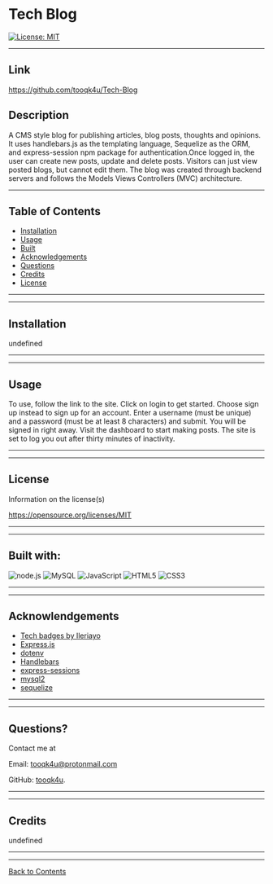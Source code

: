 # Tech Blog
  [![License: MIT](https://img.shields.io/badge/License-MIT-blue.svg)](https://opensource.org/licenses/MIT)

---
## Link
https://github.com/tooqk4u/Tech-Blog


## Description 
  
A CMS style blog for publishing articles, blog posts, thoughts and opinions. It uses handlebars.js as the templating language, Sequelize as the ORM, and express-session npm package for authentication.Once logged in, the user can create new posts, update and delete posts. Visitors can just view posted blogs, but cannot edit them. The blog was created through backend servers and follows the Models Views Controllers (MVC) architecture.

---
  
## Table of Contents 

* [Installation](#installation)
* [Usage](#usage)
* [Built](#built)
* [Acknowledgements](#acknowledgements)
* [Questions](#questions)
* [Credits](#credits)
* [License](#license)

---
---

## Installation


undefined

---
---

## Usage

To use, follow the link to the site. Click on login to get started. Choose sign up instead to sign up for an account. Enter a username (must be unique) and a password (must be at least 8 characters) and submit. You will be signed in right away. Visit the dashboard to start making posts. The site is set to log you out after thirty minutes of inactivity.

---
---

## License

Information on the license(s)

https://opensource.org/licenses/MIT

---
---

## Built with:

![node.js](https://img.shields.io/badge/node.js%20-%2343853D.svg?&style=for-the-badge&logo=node.js&logoColor=white)
![MySQL](https://img.shields.io/badge/mysql-%2300f.svg?&style=for-the-badge&logo=mysql&logoColor=white)
![JavaScript](https://img.shields.io/badge/javascript%20-%23323330.svg?&style=for-the-badge&logo=javascript&logoColor=%23F7DF1E)
![HTML5](https://img.shields.io/badge/html5%20-%23E34F26.svg?&style=for-the-badge&logo=html5&logoColor=white)
![CSS3](https://img.shields.io/badge/css3%20-%231572B6.svg?&style=for-the-badge&logo=css3&logoColor=white)


---
---

## Acknowlendgements

- [Tech badges by Ileriayo](https://github.com/Ileriayo/markdown-badges)
- [Express.js](https://www.npmjs.com/package/express)
- [dotenv](https://www.npmjs.com/package/dotenv)
- [Handlebars](https://handlebarsjs.com/)
- [express-sessions](https://www.npmjs.com/package/express-session)
- [mysql2](https://www.npmjs.com/package/mysql2)
- [sequelize](https://sequelize.org/)

---
---

## Questions?

Contact me at

Email: [tooqk4u@protonmail.com](mailto:tooqk4u@protonmail.com)

GitHub: [tooqk4u](https://github.com/tooqk4u).

 ---
 ---

## Credits 
 
undefined

---
---

[Back to Contents](#table-of-contents)
